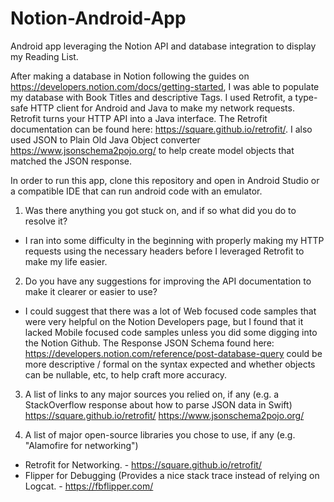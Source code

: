 # Notion-Android-App

Android app leveraging the Notion API and database integration to display my Reading List. 

After making a database in Notion following the guides on https://developers.notion.com/docs/getting-started, I was able to populate my database with Book Titles and descriptive Tags. 
I used Retrofit, a type-safe HTTP client for Android and Java to make my network requests. Retrofit turns your HTTP API into a Java interface. The Retrofit documentation can be found here: https://square.github.io/retrofit/.  I also used JSON to Plain Old Java Object converter https://www.jsonschema2pojo.org/ to help create model objects that matched the JSON response. 

In order to run this app, clone this repository and open in Android Studio or a compatible IDE that can run android code with an emulator. 


 1. Was there anything you got stuck on, and if so what did you do to resolve it?
 - I ran into some difficulty in the beginning with properly making my HTTP requests using the necessary headers before I leveraged Retrofit to make my life easier. 
    
 2. Do you have any suggestions for improving the API documentation to make it clearer or easier to use?
 - I could suggest that there was a lot of Web focused code samples that were very helpful on the Notion Developers page, but I found that it lacked Mobile focused code samples unless you did some digging into the Notion Github. The Response JSON Schema found here: https://developers.notion.com/reference/post-database-query could be more descriptive / formal on the syntax expected and whether objects can be nullable, etc, to help craft more accuracy. 
 
    
3. A list of links to any major sources you relied on, if any (e.g. a StackOverflow response about how to parse JSON data in Swift)
https://square.github.io/retrofit/ 
https://www.jsonschema2pojo.org/


4. A list of major open-source libraries you chose to use, if any (e.g. "Alamofire for networking")
- Retrofit for Networking. - https://square.github.io/retrofit/ 
- Flipper for Debugging (Provides a nice stack trace instead of relying on Logcat. - https://fbflipper.com/
